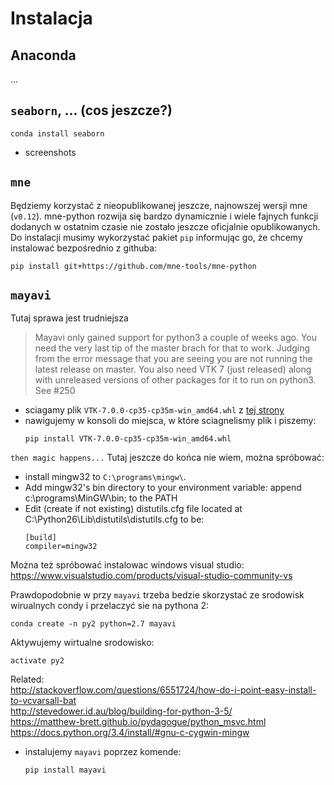 # Instalacja

## Anaconda
...

## `seaborn`, ... (cos jeszcze?)

```
conda install seaborn
```
+ screenshots

## `mne`
Będziemy korzystać z nieopublikowanej jeszcze, najnowszej wersji mne (`v0.12`). mne-python rozwija się bardzo dynamicznie i wiele fajnych funkcji dodanych w ostatnim czasie nie zostało jeszcze oficjalnie opublikowanych. Do instalacji musimy wykorzystać pakiet `pip` informując go, że chcemy instalować bezpośrednio z githuba:
```
pip install git+https://github.com/mne-tools/mne-python
```


## `mayavi`
Tutaj sprawa jest trudniejsza
> Mayavi only gained support for python3 a couple of weeks ago. You need the very last tip of the master brach for that to work. Judging from the error message that you are seeing you are not running the latest release on master. You also need VTK 7 (just released) along with unreleased versions of other packages for it to run on python3. See #250

* sciagamy plik `VTK-7.0.0-cp35-cp35m-win_amd64.whl` z [tej strony](http://www.lfd.uci.edu/~gohlke/pythonlibs/#vtk)
* nawigujemy w konsoli do miejsca, w które sciagnelismy plik i piszemy:
  ```
  pip install VTK-7.0.0-cp35-cp35m-win_amd64.whl
  ```  

`then magic happens...`
Tutaj jeszcze do końca nie wiem, można spróbować:
* install mingw32 to `C:\programs\mingw\`.
* Add mingw32's bin directory to your environment variable: append c:\programs\MinGW\bin; to the PATH
* Edit (create if not existing) distutils.cfg file located at C:\Python26\Lib\distutils\distutils.cfg to be:
  ```
  [build]
  compiler=mingw32
  ```

Można też spróbować instalowac windows visual studio:  
https://www.visualstudio.com/products/visual-studio-community-vs

Prawdopodobnie w przy `mayavi` trzeba bedzie skorzystać ze srodowisk wirualnych condy i przelaczyć sie na pythona 2:
```
conda create -n py2 python=2.7 mayavi
```

Aktywujemy wirtualne srodowisko:
```
activate py2
```


Related:  
http://stackoverflow.com/questions/6551724/how-do-i-point-easy-install-to-vcvarsall-bat  
http://stevedower.id.au/blog/building-for-python-3-5/  
https://matthew-brett.github.io/pydagogue/python_msvc.html  
https://docs.python.org/3.4/install/#gnu-c-cygwin-mingw  
  
* instalujemy `mayavi` poprzez komende:  
  ```
  pip install mayavi
  ```
